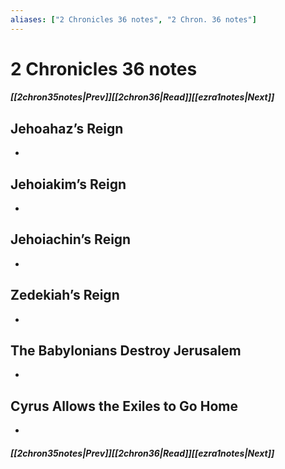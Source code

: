 ```yaml
---
aliases: ["2 Chronicles 36 notes", "2 Chron. 36 notes"]
---
```

# 2 Chronicles 36 notes
##### <span class=arrow-left></span>[[2chron35notes|Prev]]<span class=navigation-separator></span>[[2chron36|Read]]<span class=navigation-separator></span>[[ezra1notes|Next]]<span class=arrow-right></span>
## Jehoahaz’s Reign
- 
## Jehoiakim’s Reign
- 
## Jehoiachin’s Reign
- 
## Zedekiah’s Reign
- 
## The Babylonians Destroy Jerusalem
- 
## Cyrus Allows the Exiles to Go Home
- 
##### <span class=arrow-left></span>[[2chron35notes|Prev]]<span class=navigation-separator></span>[[2chron36|Read]]<span class=navigation-separator></span>[[ezra1notes|Next]]<span class=arrow-right></span>